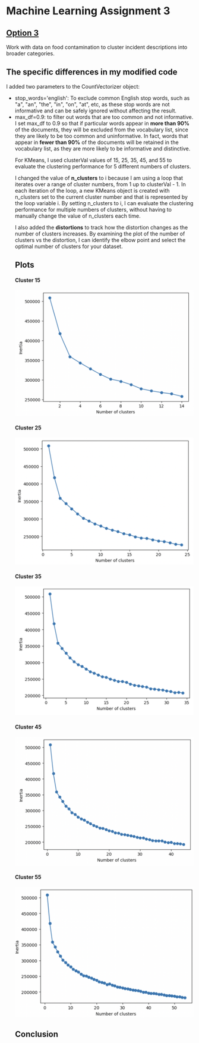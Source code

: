 <h1> Machine Learning Assignment 3 </h1> 

<h2><a href="https://github.com/visualizedata/ml/tree/master/final_assignment_3/option_3">Option 3</a></h2>
<p>Work with data on food contamination to cluster incident descriptions into broader categories.<p>
  
<h2>The specific differences in my modified code</h2>
I added two parameters to the CountVectorizer object:
<ul>
  <li>stop_words='english': To exclude common English stop words, such as "a", "an", "the", "in", "on", "at", etc, as these stop words are not informative and can be safely ignored without affecting the result.</li>
  <li>max_df=0.9: to filter out words that are too common and not informative. I set max_df to 0.9 so that if particular words appear in <b>more than 90%</b> of the documents, they will be excluded from the vocabulary list, since they are likely to be too common and uninformative. In fact, words that appear in <b>fewer than 90%</b> of the documents will be retained in the vocabulary list, as they are more likely to be informative and distinctive.</li>

<p>For KMeans, I used clusterVal values of 15, 25, 35, 45, and 55 to evaluate the clustering performance for 5 different numbers of clusters.</p>

<p>I changed the value of <b>n_clusters</b> to i because I am using a loop that iterates over a range of cluster numbers, from 1 up to clusterVal - 1. In each iteration of the loop, a new KMeans object is created with n_clusters set to the current cluster number and that is represented by the loop variable i. By setting n_clusters to i, I can evaluate the clustering performance for multiple numbers of clusters, without having to manually change the value of n_clusters each time.</p>

<p> I also added the <b>distortions</b> to track how the distortion changes as the number of clusters increases. By examining the plot of the number of clusters vs the distortion, I can identify the elbow point and select the optimal number of clusters for your dataset.
    
  
<h2> Plots </h2> 

<h4>Cluster 15</h4>

![image](https://github.com/skyladfah/Machine_Learning/blob/main/final_assignment_3/cluster%2015.png)

<h4>Cluster 25</h4>

![image](https://github.com/skyladfah/Machine_Learning/blob/main/final_assignment_3/cluster%2025.png)

<h4>Cluster 35</h4>

![image](https://github.com/skyladfah/Machine_Learning/blob/main/final_assignment_3/cluster%2035.png)

<h4>Cluster 45</h4>

![image](https://github.com/skyladfah/Machine_Learning/blob/main/final_assignment_3/cluster%2045.png)

<h4>Cluster 55</h4>

![image](https://github.com/skyladfah/Machine_Learning/blob/main/final_assignment_3/cluster%2055.png)

<h2>Conclusion</h2>
    <p> </p>    
